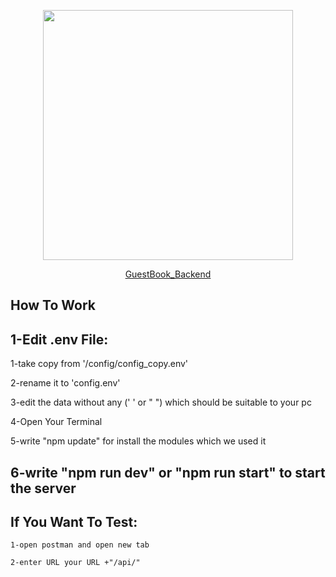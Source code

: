 <p align="center"><img src="https://upload.wikimedia.org/wikipedia/commons/thumb/d/d9/Node.js_logo.svg/1280px-Node.js_logo.svg.png" width="400"></p>
<p align="center">
<a href="#">GuestBook_Backend</a>
</p>

## How To Work 


1-Edit .env File:
------------------  
1-take copy from '/config/config_copy.env'

2-rename it to 'config.env'

3-edit the data without any (' ' or " ") which should be suitable to your pc

4-Open Your Terminal

5-write "npm update" for install the modules which we used it  

6-write "npm run dev" or "npm run start" to start the server
----------------------------------------------------------------------
If You Want To Test:
---------------------
    1-open postman and open new tab
    
    2-enter URL your URL +"/api/"

